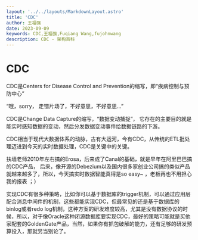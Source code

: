 ```yaml
---
layout: '../../layouts/MarkdownLayout.astro'
title: 'CDC'
author: 王福强
date: 2023-09-09
keywords: CDC,王福强,Fuqiang Wang,fujohnwang
description: CDC - 架构百科
---
```


# CDC

CDC是Centers for Disease Control and Prevention的缩写，即“疾病控制与预防中心”

“哦，sorry， 走错片场了，不好意思，不好意思…”

CDC是Change Data Capture的缩写，“数据变动捕捉”， 它存在的主要目的就是能实时感知数据的变动，然后分发数据变动事件给数据链路的下游。 

CDC相当于现代大数据体系的动脉，古有大运河，今有CDC，从传统的ETL批处理迈进到今天的实时数据处理，CDC是关键中的关键。

扶墙老师2010年左右搞的Erosa，后来成了Canal的基础，就是早年在阿里巴巴搞的CDC产品， 后来，像开源的Debezium以及国内很多家创业公司搞的类似产品就越来越多了，所以，今天搞实时数据智能真得是so easy~ ，老板再也不用担心我的报表 ；）

实现CDC有很多种策略，比如你可以基于数据库的trigger机制，可以通过应用层配合消息中间件的机制，这些都能实现CDC，但最常见的还是基于数据库的binlog或者redo log机制，这种方案的研发难度较高，尤其是没有数据协议的时候，所以，对于像Oracle这种闭源数据库要实现CDC，最好的策略可能就是买他家配套的GoldenGate产品，当然，如果你有抓包破解的能力，还有足够的研发预算投入，那就另当别论了。

